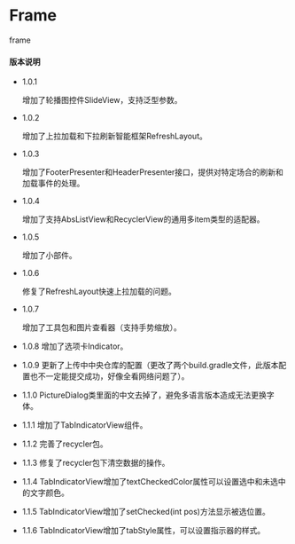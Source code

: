 # Frame
frame

#### 版本说明
- 1.0.1

  增加了轮播图控件SlideView，支持泛型参数。
  
- 1.0.2
  
  增加了上拉加载和下拉刷新智能框架RefreshLayout。
  
- 1.0.3
  
  增加了FooterPresenter和HeaderPresenter接口，提供对特定场合的刷新和加载事件的处理。
  
- 1.0.4

  增加了支持AbsListView和RecyclerView的通用多item类型的适配器。
  
- 1.0.5

  增加了小部件。
  
- 1.0.6
  
  修复了RefreshLayout快速上拉加载的问题。
  
- 1.0.7
    
  增加了工具包和图片查看器（支持手势缩放）。

- 1.0.8
  增加了选项卡Indicator。

- 1.0.9
  更新了上传中中央仓库的配置（更改了两个build.gradle文件，此版本配置也不一定能提交成功，好像全看网络问题了）。

- 1.1.0
  PictureDialog类里面的中文去掉了，避免多语言版本造成无法更换字体。

- 1.1.1
  增加了TabIndicatorView组件。
  
- 1.1.2
  完善了recycler包。
  
- 1.1.3
  修复了recycler包下清空数据的操作。
  
- 1.1.4
  TabIndicatorView增加了textCheckedColor属性可以设置选中和未选中的文字颜色。
  
- 1.1.5
  TabIndicatorView增加了setChecked(int pos)方法显示被选位置。
  
- 1.1.6
  TabIndicatorView增加了tabStyle属性，可以设置指示器的样式。
  